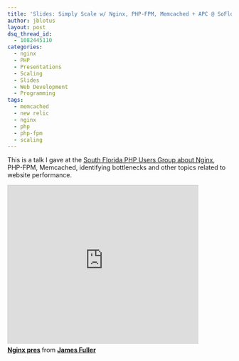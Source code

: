 ```yaml
---
title: 'Slides: Simply Scale w/ Nginx, PHP-FPM, Memcached + APC @ SoFlo PHP'
author: jblotus
layout: post
dsq_thread_id:
  - 1082445110
categories:
  - nginx
  - PHP
  - Presentations
  - Scaling
  - Slides
  - Web Development
  - Programming
tags:
  - memcached
  - new relic
  - nginx
  - php
  - php-fpm
  - scaling
---
```

This is a talk I gave at the [South Florida PHP Users Group about Nginx][1], PHP-FPM, Memcached, identifying bottlenecks and other topics related to website performance.

<iframe src="http://www.slideshare.net/slideshow/embed_code/16518499" width="427" height="356" frameborder="0" marginwidth="0" marginheight="0" scrolling="no" style="border:1px solid #CCC;border-width:1px 1px 0;margin-bottom:5px" allowfullscreen webkitallowfullscreen mozallowfullscreen> </iframe>

<div style="margin-bottom:5px">
  <strong> <a href="http://www.slideshare.net/jblotus/nginx-pres" title="Nginx pres" target="_blank">Nginx pres</a> </strong> from <strong><a href="http://www.slideshare.net/jblotus" target="_blank">James Fuller</a></strong>
</div>

 [1]: http://www.soflophp.org/events/34360482/
